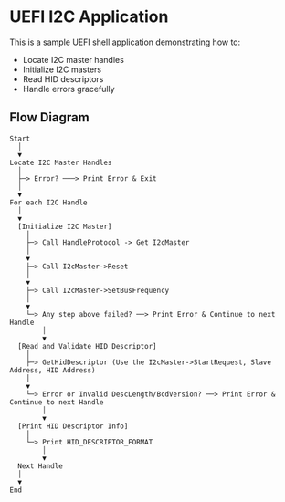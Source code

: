 # UEFI I2C Application

This is a sample UEFI shell application demonstrating how to:
- Locate I2C master handles
- Initialize I2C masters
- Read HID descriptors
- Handle errors gracefully

## Flow Diagram

```text
Start
  │
  ▼
Locate I2C Master Handles
  │
  ├─> Error? ───> Print Error & Exit
  │
  ▼
For each I2C Handle
  │
  ▼
  [Initialize I2C Master]
    │
    ├─> Call HandleProtocol -> Get I2cMaster
    │
    ▼
    ├─> Call I2cMaster->Reset
    │
    ▼
    ├─> Call I2cMaster->SetBusFrequency
    │
    ▼
    └─> Any step above failed? ──> Print Error & Continue to next Handle
        │
        ▼
  [Read and Validate HID Descriptor]
    │
    ├─> GetHidDescriptor (Use the I2cMaster->StartRequest, Slave Address, HID Address)
    │
    ▼
    └─> Error or Invalid DescLength/BcdVersion? ──> Print Error & Continue to next Handle
        │
        ▼
  [Print HID Descriptor Info]
    │
    └─> Print HID_DESCRIPTOR_FORMAT
        │
        ▼
  Next Handle
  │
  ▼
End
